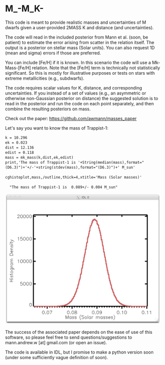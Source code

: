 # M_-M_K-

This code is meant to provide realistic masses and uncertainties of M dwarfs given a user-provided 2MASS K and distance (and uncertainties). 

The code will read in the included posterior from Mann et al. (soon, be patient) to estimate the error arising from scatter in the relation itself. The output is a posterior on stellar mass (Solar units). You can also request 1D (mean and sigma) errors if those are preferred.

You can include [Fe/H] if it is known. In this scenario the code will use a Mk-Mass-[Fe/H] relation. Note that the [Fe/H] term is technically not statistically significant. So this is mostly for illustrative purposes or tests on stars with extreme metallicities (e.g., subdwarfs). 

The code requires scalar values for K, distance, and corresponding uncertainties. If you instead of a set of values (e.g., an asymmetric or otherwise non-Gaussian posterior on distance) the suggested solution is to read in the posterior and run the code on each point separately, and then combine the resulting posteriors on mass.

Check out the paper:
https://github.com/awmann/masses_paper

Let's say you want to know the mass of Trappist-1:
```
k = 10.296 
ek = 0.023
dist = 12.136
edist = 0.118
mass = mk_mass(k,dist,ek,edist)
print,'The mass of Trappist-1 is '+String(median(mass),format="(D6.3)")+'+/-'+string(stdev(mass),format="(D6.3)")+' M_sun'

cghistoplot,mass,/outline,thick=4,xtitle='Mass (Solar masses)'
  
  "The mass of Trappist-1 is  0.089+/- 0.004 M_sun"
```
  ![Histogram of the posterior](img/trappist_mass.png)



The success of the associated paper depends on the ease of use of this software, so please feel free to send questions/suggestions to mann.andrew.w [at] gmail.com (or open an issue). 


The code is available in IDL, but I promise to make a python version soon (under some sufficiently vague definition of soon). 
 
